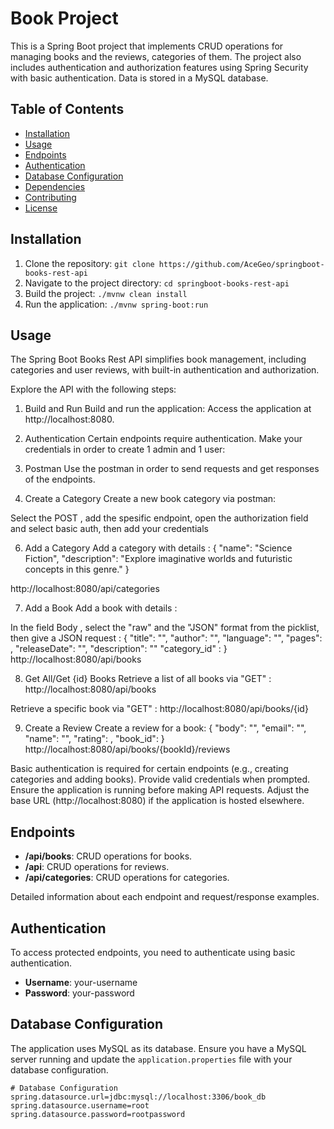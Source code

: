 # Book Project

This is a Spring Boot project that implements CRUD operations for managing books and the reviews, categories of them. 
The project also includes authentication and authorization features using Spring Security with basic authentication.
Data is stored in a MySQL database.

## Table of Contents

- [Installation](#installation)
- [Usage](#usage)
- [Endpoints](#endpoints)
- [Authentication](#authentication)
- [Database Configuration](#database-configuration)
- [Dependencies](#dependencies)
- [Contributing](#contributing)
- [License](#license)

## Installation

1. Clone the repository: `git clone https://github.com/AceGeo/springboot-books-rest-api`
2. Navigate to the project directory: `cd springboot-books-rest-api`
3. Build the project: `./mvnw clean install`
4. Run the application: `./mvnw spring-boot:run`

## Usage

The Spring Boot Books Rest API simplifies book management, including categories and user reviews,
with built-in authentication and authorization.

Explore the API with the following steps:

1. Build and Run
Build and run the application:
Access the application at http://localhost:8080.

2. Authentication
Certain endpoints require authentication. Make your credentials in order to create 1 admin and 1 user:

3. Postman
Use the postman in order to send requests and get responses of the endpoints.  

5. Create a Category
Create a new book category via postman:

Select the POST , add the spesific endpoint, open the authorization field and select basic auth, then add your credentials

6. Add a Category
Add a category with details :
{
    "name": "Science Fiction",
    "description": "Explore imaginative worlds and futuristic concepts in this genre."
}

http://localhost:8080/api/categories

7. Add a Book
Add a book with details :

In the field Body , select the "raw" and the "JSON" format from the picklist, then give a JSON request :
{
    "title": "",
    "author": "",
    "language": "",
    "pages": ,
    "releaseDate": "",
    "description": ""
    "category_id" : 
  }
http://localhost:8080/api/books

8. Get All/Get {id} Books
Retrieve a list of all books via "GET" :
http://localhost:8080/api/books

Retrieve a specific book via "GET" :
http://localhost:8080/api/books/{id}

9. Create a Review
Create a review for a book:
{
   "body": "",
   "email": "",
   "name": "",
   "rating": ,
   "book_id":
       }
http://localhost:8080/api/books/{bookId}/reviews

Basic authentication is required for certain endpoints (e.g., creating categories and adding books). Provide valid credentials when prompted.
Ensure the application is running before making API requests. Adjust the base URL (http://localhost:8080) if the application is hosted elsewhere.



## Endpoints

- **/api/books**: CRUD operations for books.
- **/api**: CRUD operations for reviews.
- **/api/categories**: CRUD operations for categories.

Detailed information about each endpoint and request/response examples.

## Authentication

To access protected endpoints, you need to authenticate using basic authentication.

- **Username**: your-username
- **Password**: your-password

## Database Configuration

The application uses MySQL as its database. Ensure you have a MySQL server running and update the `application.properties` file with your database configuration.

```properties
# Database Configuration
spring.datasource.url=jdbc:mysql://localhost:3306/book_db
spring.datasource.username=root
spring.datasource.password=rootpassword
